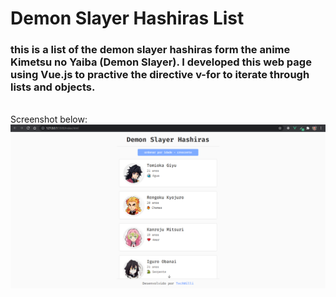 # Demon Slayer Hashiras List

### this is a list of the demon slayer hashiras form the anime Kimetsu no Yaiba (Demon Slayer). I developed this web page using Vue.js to practive the directive v-for to iterate through lists and objects.
<br>
Screenshot below:
<img src="./images/demon-slayer-hashiras-list.png" alt="screenshot">

